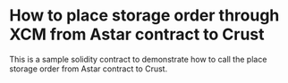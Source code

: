 # How to place storage order through XCM from Astar contract to Crust
This is a sample solidity contract to demonstrate how to call the place storage order from Astar contract to Crust.




